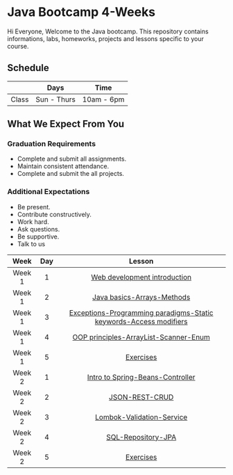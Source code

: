   
# Java Bootcamp 4-Weeks 
Hi Everyone, Welcome to the Java bootcamp. This repository contains informations, labs, homeworks, projects and lessons specific to your course.

## Schedule
|  | Days | Time |
| --- | ------------- | ------------- |
| Class | Sun - Thurs  | 10am - 6pm  |


## What We Expect From You
### Graduation Requirements
* Complete and submit all assignments.
* Maintain consistent attendance.
* Complete and submit the all projects.
### Additional Expectations
* Be present.
* Contribute constructively.
* Work hard.
* Ask questions.
* Be supportive.
* Talk to us

| Week   | Day | Lesson |
|:-----:|:---:|:------:|
| Week 1| 1   |[Web development introduction](https://github.com/Tuwaiq-Java/Week-01-Day-01)
| Week 1| 2   |[Java basics-Arrays-Methods](https://github.com/Tuwaiq-Java/Week-01-Day-02)
| Week 1| 3   |[Exceptions-Programming paradigms-Static keywords-Access modifiers](https://github.com/Tuwaiq-Java/Week-01-Day-03)
| Week 1| 4   |[OOP principles-ArrayList-Scanner-Enum](https://github.com/Tuwaiq-Java/Week-01-Day-04)
| Week 1| 5   |[Exercises](https://github.com/Tuwaiq-Java/Week-01-Day-05)
| Week 2| 1   |[Intro to Spring-Beans-Controller](https://github.com/Tuwaiq-Java/Week-02-Day-01)
| Week 2| 2   |[JSON-REST-CRUD](https://github.com/Tuwaiq-Java/Week-02-Day-02)
| Week 2| 3  |[Lombok-Validation-Service](https://github.com/Tuwaiq-Java/Week-02-Day-03)
| Week 2| 4   |[SQL-Repository-JPA](https://github.com/Tuwaiq-Java/Week-02-Day-04)
| Week 2| 5   |[Exercises](https://github.com/Tuwaiq-Java/Week-02-Day-05)


